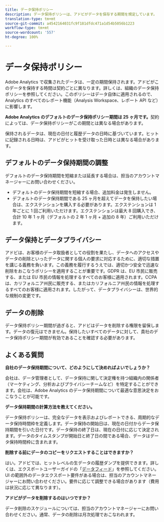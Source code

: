 ```yaml
---
title: データ保持ポリシー
description: データ保持ポリシーは、アドビがデータを保存する期間を規定しています。
translation-type: tm+mt
source-git-commit: a4542164031fc9f181dfdc471a1d54b5056b1223
workflow-type: tm+mt
source-wordcount: '557'
ht-degree: 100%

---
```



# データ保持ポリシー

Adobe Analytics で収集されたデータは、一定の期間保持されます。アドビがこのデータを保持する時間は契約ごとに異なります。詳しくは、組織のデータ保持ポリシーを参照してください。このポリシーはデータ自体に適用されるので、Analytics のすべてのレポート機能（Analysis Workspace、レポート API など）に影響します。

**Adobe Analytics のデフォルトのデータ保持ポリシー期間は 25 ヶ月です。**&#x200B;契約によっては、データ保持ポリシーがこの期間とは異なる場合があります。

保持されるデータは、現在の日付と履歴データの日時に基づいています。ヒットに記録される日時は、アドビがヒットを受け取った日時とは異なる場合があります。

## デフォルトのデータ保持期間の調整

デフォルトのデータ保持期間を短縮または延長する場合は、担当のアカウントマネージャーにお問い合わせください。

* デフォルトのデータ保持期間を短縮する場合、追加料金は発生しません。
* デフォルトのデータ保持期間である 25 ヶ月を超えてデータを保持したい場合は、エクステンションを購入する必要があります。エクステンションは 1 年ごとに 1 回ご利用いただけます。エクステンションは最大 8 回購入でき、合計 10 年 1 ヶ月（デフォルトの 2 年 1 ヶ月 + 追加の 8 年）ご利用いただけます。

## データ保持とデータプライバシー

アドビは、お客様のデータ取扱者としての役割を果たし、データへのアクセスやデータの削除といったデータに関する個人の要求に対応するために、適切な措置を講じる義務を負います。この義務を履行するうえでは、適切かつ安全で迅速な削除をおこなうポリシーを適用することが重要です。GDPR は、EU 市民に販売する、または EU 市民の情報を処理するすべてのお客様に適用されます。CCPA は、カリフォルニア州民に販売する、またはカリフォルニア州民の情報を処理するすべてのお客様に適用されます。したがって、データプライバシーは、世界的な規制の変更です。

## データの削除

データ保持ポリシー期間が過ぎると、アドビはデータを削除する権限を留保します。データの復元はできません。保持したいすべてのデータに対して、貴社のデータ保持ポリシー期間が有効であることを確認する必要があります。

## よくある質問

**自社のデータ保持期間について、どのようにして決めればよいでしょうか？**

会社は、データ管理者として、データ保持に関して決定権を持つ組織内の関係者（マーケティング、分析およびプライバシーチームなど）を特定することができます。会社は、Adobe Analytics のデータ保持期間について最適な意思決定をおこなうことが可能です。

**データ保持期間の計算方法を教えてください。**

データ保持ポリシーは、完全なデータを表示およびレポートできる、周期的なデータ保持時間枠を定義します。データ保持の開始日は、現在の日付からデータ保持期間を引いた日付です。データ保持の終了日は、現在の日付に応じて決定されます。データのタイムスタンプが開始日と終了日の間である場合、データはデータ保持時間枠に含まれます。

**削除する前にデータのコピーをリクエストすることはできますか？**

はい。アドビでは、ヒットレベルの生データの履歴ダンプを提供できます。詳しくは、エクスポートユーザーガイドの「[データフィード](/help/export/analytics-data-feed/data-feed-overview.md)」を参照してください。UI の範囲外のデータエクスポート要件がある場合は、担当のアカウントマネージャーにお問い合わせください。要件に応じて調整できる場合があります（費用は状況に応じて異なります）。

**アドビがデータを削除するのはいつですか？**

データ削除のスケジュールについては、担当のアカウントマネージャーにお問い合わせください。通常、データの削除は月次処理でおこなわれます。
